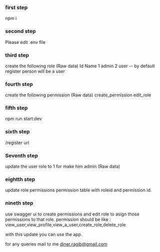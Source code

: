 ### first step

npm i

### second step

Please edit .env file

### third step

create the following role (Raw data)
Id Name
1 admin
2 user -- by default register person will be a user

### fourth step

create the following permission (Raw data)
create_permission
edit_role

### fifth step

npm run start:dev

### sixth step

/register url

### Seventh step

update the user role to 1 for make him admin (Raw data)

### eightth step

update role permissions permission table with roleid and permission id.

### nineth step

use swagger ui to create permissions and edit role to asign those permissions to that role.
permission should be like : view_user,view_profile,view_a_user,create_role,delete_role

with this update you can use the app.

for any queries mail to me
diner.ragib@gmail.com
